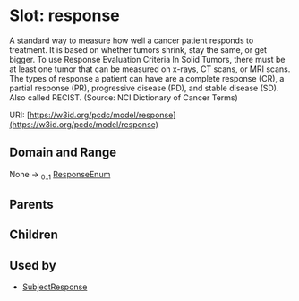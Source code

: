 
# Slot: response


A standard way to measure how well a cancer patient responds to treatment. It is based on whether tumors shrink, stay the same, or get bigger. To use Response Evaluation Criteria In Solid Tumors, there must be at least one tumor that can be measured on x-rays, CT scans, or MRI scans. The types of response a patient can have are a complete response (CR), a partial response (PR), progressive disease (PD), and stable disease (SD). Also called RECIST. (Source: NCI Dictionary of Cancer Terms)

URI: [https://w3id.org/pcdc/model/response](https://w3id.org/pcdc/model/response)


## Domain and Range

None &#8594;  <sub>0..1</sub> [ResponseEnum](ResponseEnum.md)

## Parents


## Children


## Used by

 * [SubjectResponse](SubjectResponse.md)
